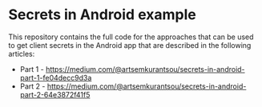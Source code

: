 # Secrets in Android example

This repository contains the full code for the approaches that can be used to get client secrets in the Android app that are described in the following articles:
* Part 1 - https://medium.com/@artsemkurantsou/secrets-in-android-part-1-fe04decc9d3a
* Part 2 - https://medium.com/@artsemkurantsou/secrets-in-android-part-2-64e3872f41f5

